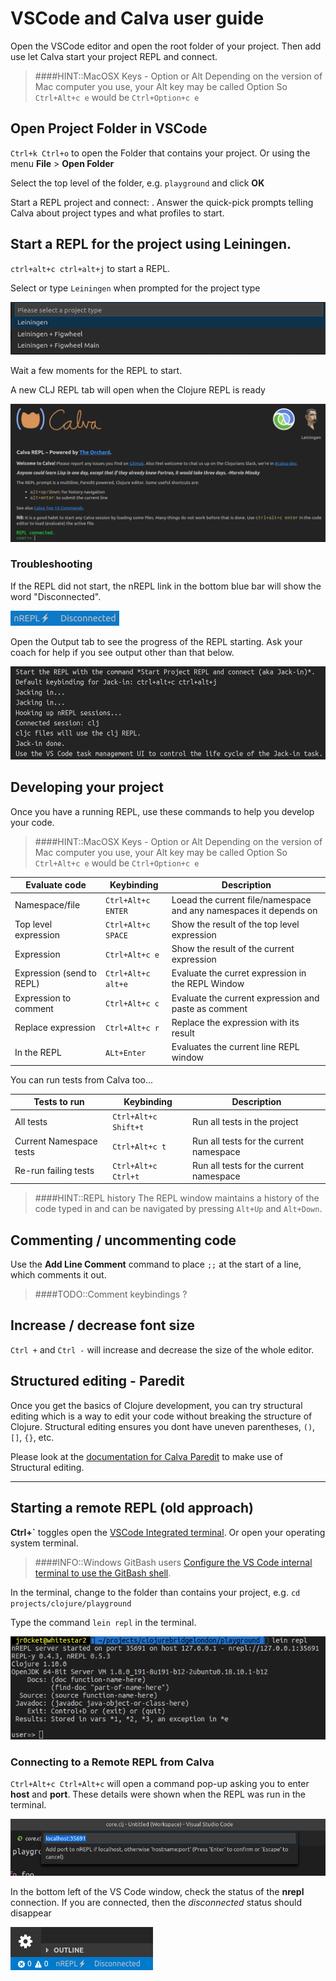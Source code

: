 # VSCode and Calva user guide

Open the VSCode editor and open the root folder of your project.  Then add use let Calva start your project REPL and connect.

> ####HINT::MacOSX Keys - Option or Alt
> Depending on the version of Mac computer you use, your Alt key may be called Option
> So `Ctrl+Alt+c e` would be `Ctrl+Option+c e`

## Open Project Folder in VSCode

`Ctrl+k Ctrl+o` to open the Folder that contains your project.  Or using the menu **File** > **Open Folder**

Select the top level of the folder, e.g. `playground` and click **OK**



Start a REPL project and connect: .
Answer the quick-pick prompts telling Calva about project types and what profiles to start.


## Start a REPL for the project using Leiningen.

`ctrl+alt+c ctrl+alt+j` to start a REPL.

Select or type `Leiningen` when prompted for the project type

![VS Code - Calva - Start REPL - nREPL button](/images/vscode-calva-clojure-repl-connect-project-type.png)

Wait a few moments for the REPL to start.

A new CLJ REPL tab will open when the Clojure REPL is ready


![VS Code - Calva - Start REPL - nREPL button](/images/vscode-calva-clojure-repl-connect-repl-tab.png)

### Troubleshooting

If the REPL did not start, the nREPL link in the bottom blue bar will show the word "Disconnected".

![VS Code - Calva - Start REPL - nREPL button](/images/vscode-calva-clojure-repl-connect-nrepl-button.png)

Open the Output tab to see the progress of the REPL starting.  Ask your coach for help if you see output other than that below.

![VS Code - Calva - Start REPL - nREPL button](/images/vscode-calva-clojure-repl-connect-output.png)



## Developing your project ##

Once you have a running REPL, use these commands to help you develop your code.

> ####HINT::MacOSX Keys - Option or Alt
> Depending on the version of Mac computer you use, your Alt key may be called Option
> So `Ctrl+Alt+c e` would be `Ctrl+Option+c e`

| Evaluate code             | Keybinding         | Description                                                          |
|---------------------------|--------------------|----------------------------------------------------------------------|
| Namespace/file            | `Ctrl+Alt+c ENTER` | Loead the current file/namespace and any namespaces it depends on    |
| Top level expression      | `Ctrl+Alt+c SPACE` | Show the result of the top level expression                          |
| Expression                | `Ctrl+Alt+c e`     | Show the result of the current expression                            |
| Expression (send to REPL) | `Ctrl+Alt+c alt+e` | Evaluate the curret expression in the REPL Window                    |
| Expression to comment     | `Ctrl+Alt+c c`     | Evaluate the current expression and paste as comment                 |
| Replace expression        | `Ctrl+Alt+c r`     | Replace the expression with its result                               |
| In the REPL               | `ALt+Enter`        | Evaluates the current line REPL window                               |

You can run tests from Calva too...

| Tests to run            | Keybinding           | Description                             |
|-------------------------|----------------------|-----------------------------------------|
| All tests               | `Ctrl+Alt+c Shift+t` | Run all tests in the project            |
| Current Namespace tests | `Ctrl+Alt+c t`       | Run all tests for the current namespace |
| Re-run failing tests    | `Ctrl+Alt+c Ctrl+t`  | Run all tests for the current namespace |

> ####HINT::REPL history
> The REPL window maintains a history of the code typed in and can be navigated by pressing `Alt+Up` and `Alt+Down`.


## Commenting / uncommenting code

Use the **Add Line Comment** command to place `;;` at the start of a line, which comments it out.

> ####TODO::Comment keybindings ?


## Increase / decrease font size

`Ctrl +` and `Ctrl -` will increase and decrease the size of the whole editor.


## Structured editing - Paredit

Once you get the basics of Clojure development, you can try structural editing which is a way to edit your code without breaking the structure of Clojure.  Structural editing ensures you dont have uneven parentheses, `()`, `[]`, `{}`, etc.

Please look at the [documentation for Calva Paredit](https://calva.readthedocs.io/en/latest/paredit.html) to make use of Structural editing.


---

## Starting a remote REPL (old approach)
**Ctrl+`** toggles open the [VSCode Integrated terminal](https://code.visualstudio.com/docs/editor/integrated-terminal).  Or open your operating system terminal.

> ####INFO::Windows GitBash users
> [Configure the VS Code internal terminal to use the GitBash shell](https://code.visualstudio.com/docs/editor/integrated-terminal#_configuration).

In the terminal, change to the folder than contains your project, e.g. `cd projects/clojure/playground`

Type the command `lein repl` in the terminal.

![VS Code Terminal - Clojure REPL running](/images/vscode-calva-terminal-repl-running.png)


### Connecting to a Remote REPL from Calva

`Ctrl+Alt+c Ctrl+Alt+c` will open a command pop-up asking you to enter **host** and **port**. These details were shown when the REPL was run in the terminal.

![Calva - connect to running REPL](/images/vscode-calva-connect-host-and-port.png)

In the bottom left of the VS Code window, check the status of the **nrepl** connection.  If you are connected, then the *disconnected* status should disappear

![Calva - nrepl disconnected](/images/vscode-calva-nrepl-disconnected.png)

